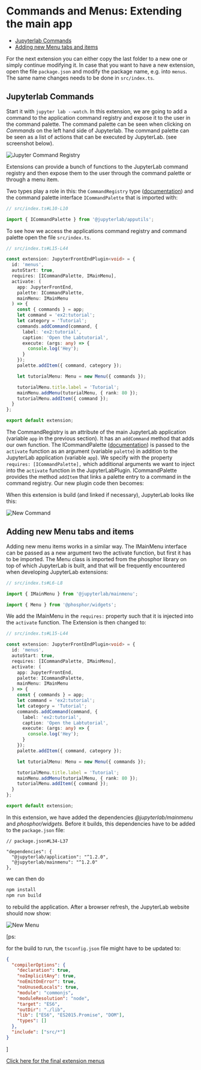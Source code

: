 # Commands and Menus: Extending the main app

- [Jupyterlab Commands](#jupyterlab-commands)
- [Adding new Menu tabs and items](#adding-new-menu-tabs-and-items)

For the next extension you can either copy the last folder to a new one or
simply continue modifying it. In case that you want to have a new extension,
open the file `package.json` and modify the package name, e.g. into
`menus`. The same name changes needs to be done in
`src/index.ts`.

## Jupyterlab Commands

Start it with `jupyter lab --watch`. In this extension, we are going to add a
command to the application command registry and expose it to the user in the
command palette. The command palette can be seen when clicking on _Commands_
on the left hand side of Jupyterlab. The command palette can be seen as a list
of actions that can be executed by JupyterLab. (see screenshot below).

![Jupyter Command Registry](_images/command_registry.png)

Extensions can provide a bunch of functions to the JupyterLab command registry
and then expose them to the user through the command palette or through a menu
item.

Two types play a role in this: the `CommandRegistry` type ([documentation](http://phosphorjs.github.io/phosphor/api/commands/classes/commandregistry.html))
and the command palette interface `ICommandPalette` that is imported with:

```ts
// src/index.ts#L10-L10

import { ICommandPalette } from '@jupyterlab/apputils';
```

To see how we access the applications command registry and command palette
open the file `src/index.ts`.

```ts
// src/index.ts#L15-L44

const extension: JupyterFrontEndPlugin<void> = {
  id: 'menus',
  autoStart: true,
  requires: [ICommandPalette, IMainMenu],
  activate: (
    app: JupyterFrontEnd,
    palette: ICommandPalette,
    mainMenu: IMainMenu
  ) => {
    const { commands } = app;
    let command = 'ex2:tutorial';
    let category = 'Tutorial';
    commands.addCommand(command, {
      label: 'ex2:tutorial',
      caption: 'Open the Labtutorial',
      execute: (args: any) => {
        console.log('Hey');
      }
    });
    palette.addItem({ command, category });

    let tutorialMenu: Menu = new Menu({ commands });

    tutorialMenu.title.label = 'Tutorial';
    mainMenu.addMenu(tutorialMenu, { rank: 80 });
    tutorialMenu.addItem({ command });
  }
};

export default extension;
```

The CommandRegistry is an attribute of the main JupyterLab application
(variable `app` in the previous section). It has an `addCommand` method that
adds our own function.
The ICommandPalette
([documentation](https://JupyterLab.github.io/JupyterLab/interfaces/_apputils_src_commandpalette_.icommandpalette.html))
is passed to the `activate` function as an argument (variable `palette`) in
addition to the JupyterLab application (variable `app`). We specify with the
property `requires: [ICommandPalette],` which additional arguments we want to
inject into the `activate` function in the JupyterLabPlugin. ICommandPalette
provides the method `addItem` that links a palette entry to a command in the
command registry. Our new plugin code then becomes:

When this extension is build (and linked if necessary), JupyterLab looks like
this:

![New Command](_images/new_command.png)

## Adding new Menu tabs and items

Adding new menu items works in a similar way. The IMainMenu interface can be
passed as a new argument two the activate function, but first it has to be
imported. The Menu class is imported from the phosphor library on top of which
JupyterLab is built, and that will be frequently encountered when developing
JupyterLab extensions:

```ts
// src/index.ts#L6-L8

import { IMainMenu } from '@jupyterlab/mainmenu';

import { Menu } from '@phosphor/widgets';
```

We add the IMainMenu in the `requires:` property such that it is injected into
the `activate` function. The Extension is then changed to:

```ts
// src/index.ts#L15-L44

const extension: JupyterFrontEndPlugin<void> = {
  id: 'menus',
  autoStart: true,
  requires: [ICommandPalette, IMainMenu],
  activate: (
    app: JupyterFrontEnd,
    palette: ICommandPalette,
    mainMenu: IMainMenu
  ) => {
    const { commands } = app;
    let command = 'ex2:tutorial';
    let category = 'Tutorial';
    commands.addCommand(command, {
      label: 'ex2:tutorial',
      caption: 'Open the Labtutorial',
      execute: (args: any) => {
        console.log('Hey');
      }
    });
    palette.addItem({ command, category });

    let tutorialMenu: Menu = new Menu({ commands });

    tutorialMenu.title.label = 'Tutorial';
    mainMenu.addMenu(tutorialMenu, { rank: 80 });
    tutorialMenu.addItem({ command });
  }
};

export default extension;
```

In this extension, we have added the dependencies _@jupyterlab/mainmenu_ and
_phosphor/widgets_. Before it builds, this dependencies have to be added to the
`package.json` file:

```json5
// package.json#L34-L37

"dependencies": {
  "@jupyterlab/application": "^1.2.0",
  "@jupyterlab/mainmenu": "^1.2.0"
},
```

we can then do

```bash
npm install
npm run build
```

to rebuild the application. After a browser refresh, the JupyterLab website
should now show:

![New Menu](_images/new_menu.png)

[ps:

for the build to run, the `tsconfig.json` file might have to be updated to:

```json
{
  "compilerOptions": {
    "declaration": true,
    "noImplicitAny": true,
    "noEmitOnError": true,
    "noUnusedLocals": true,
    "module": "commonjs",
    "moduleResolution": "node",
    "target": "ES6",
    "outDir": "./lib",
    "lib": ["ES6", "ES2015.Promise", "DOM"],
    "types": []
  },
  "include": ["src/*"]
}
```

]

[Click here for the final extension menus](menus)
